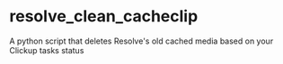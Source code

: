 # resolve_clean_cacheclip
 A python script that deletes Resolve's old cached media based on your Clickup tasks status
